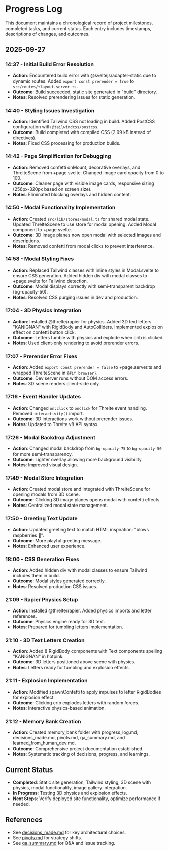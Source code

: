 # Progress Log

This document maintains a chronological record of project milestones, completed tasks, and current status. Each entry includes timestamps, descriptions of changes, and outcomes.

## 2025-09-27

### 14:37 - Initial Build Error Resolution
- **Action**: Encountered build error with @sveltejs/adapter-static due to dynamic routes. Added `export const prerender = true` to `src/routes/+layout.server.ts`.
- **Outcome**: Build succeeded, static site generated in "build" directory.
- **Notes**: Resolved prerendering issues for static generation.

### 14:40 - Styling Issues Investigation
- **Action**: Identified Tailwind CSS not loading in build. Added PostCSS configuration with `@tailwindcss/postcss`.
- **Outcome**: Build completed with compiled CSS (2.99 kB instead of directives).
- **Notes**: Fixed CSS processing for production builds.

### 14:42 - Page Simplification for Debugging
- **Action**: Removed confetti onMount, decorative overlays, and ThrelteScene from +page.svelte. Changed image card opacity from 0 to 100.
- **Outcome**: Cleaner page with visible image cards, responsive sizing (256px-320px based on screen size).
- **Notes**: Eliminated blocking overlays and hidden content.

### 14:50 - Modal Functionality Implementation
- **Action**: Created `src/lib/stores/modal.ts` for shared modal state. Updated ThrelteScene to use store for modal opening. Added Modal component to +page.svelte.
- **Outcome**: 3D image planes now open modal with selected images and descriptions.
- **Notes**: Removed confetti from modal clicks to prevent interference.

### 14:58 - Modal Styling Fixes
- **Action**: Replaced Tailwind classes with inline styles in Modal.svelte to ensure CSS generation. Added hidden div with modal classes to +page.svelte for Tailwind detection.
- **Outcome**: Modal displays correctly with semi-transparent backdrop (bg-opacity-50).
- **Notes**: Resolved CSS purging issues in dev and production.

### 17:04 - 3D Physics Integration
- **Action**: Installed @threlte/rapier for physics. Added 3D text letters "KANIGNAN" with RigidBody and AutoColliders. Implemented explosion effect on confetti button click.
- **Outcome**: Letters tumble with physics and explode when crib is clicked.
- **Notes**: Used client-only rendering to avoid prerender errors.

### 17:07 - Prerender Error Fixes
- **Action**: Added `export const prerender = false` to +page.server.ts and wrapped ThrelteScene in `{#if browser}`.
- **Outcome**: Dev server runs without DOM access errors.
- **Notes**: 3D scene renders client-side only.

### 17:16 - Event Handler Updates
- **Action**: Changed `on:click` to `onclick` for Threlte event handling. Removed `interactivity()` import.
- **Outcome**: 3D interactions work without prerender issues.
- **Notes**: Updated to Threlte v8 API syntax.

### 17:26 - Modal Backdrop Adjustment
- **Action**: Changed modal backdrop from `bg-opacity-75` to `bg-opacity-50` for more semi-transparency.
- **Outcome**: Lighter overlay allowing more background visibility.
- **Notes**: Improved visual design.

### 17:49 - Modal Store Integration
- **Action**: Created modal store and integrated with ThrelteScene for opening modals from 3D scene.
- **Outcome**: Clicking 3D image planes opens modal with confetti effects.
- **Notes**: Centralized modal state management.

### 17:50 - Greeting Text Update
- **Action**: Updated greeting text to match HTML inspiration: "blows raspberries 🥺".
- **Outcome**: More playful greeting message.
- **Notes**: Enhanced user experience.

### 18:00 - CSS Generation Fixes
- **Action**: Added hidden div with modal classes to ensure Tailwind includes them in build.
- **Outcome**: Modal styles generated correctly.
- **Notes**: Resolved production CSS issues.

### 21:09 - Rapier Physics Setup
- **Action**: Installed @threlte/rapier. Added physics imports and letter references.
- **Outcome**: Physics engine ready for 3D text.
- **Notes**: Prepared for tumbling letters implementation.

### 21:10 - 3D Text Letters Creation
- **Action**: Added 8 RigidBody components with Text components spelling "KANIGNAN" in hotpink.
- **Outcome**: 3D letters positioned above scene with physics.
- **Notes**: Letters ready for tumbling and explosion effects.

### 21:11 - Explosion Implementation
- **Action**: Modified spawnConfetti to apply impulses to letter RigidBodies for explosion effect.
- **Outcome**: Clicking crib explodes letters with random forces.
- **Notes**: Interactive physics-based animation.

### 21:12 - Memory Bank Creation
- **Action**: Created memory_bank folder with progress_log.md, decisions_made.md, pivots.md, qa_summary.md, and learned_from_human_dev.md.
- **Outcome**: Comprehensive project documentation established.
- **Notes**: Systematic tracking of decisions, progress, and learnings.

## Current Status
- **Completed**: Static site generation, Tailwind styling, 3D scene with physics, modal functionality, image gallery integration.
- **In Progress**: Testing 3D physics and explosion effects.
- **Next Steps**: Verify deployed site functionality, optimize performance if needed.

## References
- See [decisions_made.md](decisions_made.md) for key architectural choices.
- See [pivots.md](pivots.md) for strategy shifts.
- See [qa_summary.md](qa_summary.md) for Q&A and issue tracking.